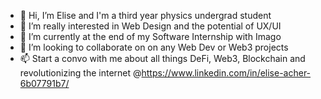 - 👋 Hi, I’m Elise and I'm a third year physics undergrad student
- 👀 I’m really interested in Web Design and the potential of UX/UI
- 🌱 I’m currently at the end of my Software Internship with Imago
- 💞️ I’m looking to collaborate on on any Web Dev or Web3 projects
- 📫 Start a convo with me about all things DeFi, Web3, Blockchain and revolutionizing the internet @https://www.linkedin.com/in/elise-acher-6b07791b7/

<!---
eacher24/eacher24 is a ✨ special ✨ repository because its `README.md` (this file) appears on your GitHub profile.
You can click the Preview link to take a look at your changes.
--->
